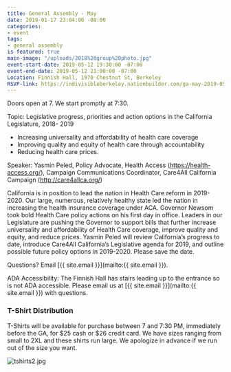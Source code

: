 ```yaml
---
title: General Assembly - May
date: 2019-01-17 23:04:00 -08:00
categories:
- event
tags:
- general assembly
is featured: true
main-image: "/uploads/2018%20group%20photo.jpg"
event-start-date: 2019-05-12 19:30:00 -07:00
event-end-date: 2019-05-12 21:00:00 -07:00
Location: Finnish Hall, 1970 Chestnut St, Berkeley
RSVP-link: https://indivisibleberkeley.nationbuilder.com/ga-may-2019-05-12
---
```


Doors open at 7. We start promptly at 7:30.

Topic: Legislative progress, priorities and action options in the California Legislature, 2018-
2019

 - Increasing universality and affordability of health care coverage
 - Improving quality and equity of health care through accountability
 - Reducing health care prices.

Speaker: Yasmin Peled, Policy Advocate, Health Access (https://health-access.org/), Campaign
Communications Coordinator, Care4All California Campaign (http://care4allca.org/)

California is in position to lead the nation in Health Care reform in 2019-2020. Our large,
numerous, relatively healthy state led the nation in increasing the health insurance coverage
under ACA. Governor Newsom took bold Health Care policy actions on his first day in office.
Leaders in our Legislature are pushing the Governor to support bills that further increase
universality and affordability of Health Care coverage, improve quality and equity, and reduce
prices. Yasmin Peled will review California’s progress to date, introduce Care4All California’s
Legislative agenda for 2019, and outline possible future policy options in 2019-2020. Please
save the date.

Questions? Email [{{ site.email }}](mailto:{{ site.email }}).

ADA Accessibility: The Finnish Hall has stairs leading up to the entrance so is not ADA accessible. Please email us at [{{ site.email }}](mailto:{{ site.email }}) with questions.

### T-Shirt Distribution

T-Shirts will be available for purchase between 7 and 7:30 PM, immediately before the GA, for $25 cash or $26 credit card. We have sizes ranging from small to 2XL and these shirts run large. We apologize in advance if we run out of the size you want.

![tshirts2.jpg](/uploads/tshirts2.jpg)